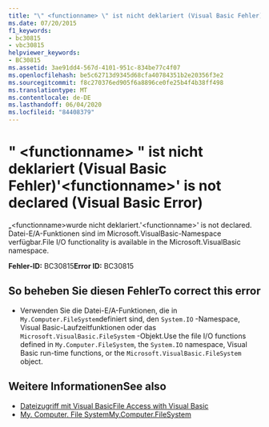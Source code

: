 ```yaml
---
title: "\" <functionname> \" ist nicht deklariert (Visual Basic Fehler)"
ms.date: 07/20/2015
f1_keywords:
- bc30815
- vbc30815
helpviewer_keywords:
- BC30815
ms.assetid: 3ae91dd4-567d-4101-951c-834be77c4f07
ms.openlocfilehash: be5c62713d9345d68cfa40784351b2e20356f3e2
ms.sourcegitcommit: f8c270376ed905f6a8896ce0fe25b4f4b38ff498
ms.translationtype: MT
ms.contentlocale: de-DE
ms.lasthandoff: 06/04/2020
ms.locfileid: "84408379"
---
```

# <a name="functionname-is-not-declared-visual-basic-error"></a><span data-ttu-id="20d2b-102">" \<functionname> " ist nicht deklariert (Visual Basic Fehler)</span><span class="sxs-lookup"><span data-stu-id="20d2b-102">'\<functionname>' is not declared (Visual Basic Error)</span></span>
<span data-ttu-id="20d2b-103">„\<functionname>wurde nicht deklariert.</span><span class="sxs-lookup"><span data-stu-id="20d2b-103">'\<functionname>' is not declared.</span></span> <span data-ttu-id="20d2b-104">Datei-E/A-Funktionen sind im Microsoft.VisualBasic-Namespace verfügbar.</span><span class="sxs-lookup"><span data-stu-id="20d2b-104">File I/O functionality is available in the Microsoft.VisualBasic namespace.</span></span>  
  
 <span data-ttu-id="20d2b-105">**Fehler-ID:** BC30815</span><span class="sxs-lookup"><span data-stu-id="20d2b-105">**Error ID:** BC30815</span></span>  
  
## <a name="to-correct-this-error"></a><span data-ttu-id="20d2b-106">So beheben Sie diesen Fehler</span><span class="sxs-lookup"><span data-stu-id="20d2b-106">To correct this error</span></span>  
  
- <span data-ttu-id="20d2b-107">Verwenden Sie die Datei-E/A-Funktionen, die in `My.Computer.FileSystem`definiert sind, den `System.IO` -Namespace, Visual Basic-Laufzeitfunktionen oder das `Microsoft.VisualBasic.FileSystem` -Objekt.</span><span class="sxs-lookup"><span data-stu-id="20d2b-107">Use the file I/O functions defined in `My.Computer.FileSystem`, the `System.IO` namespace, Visual Basic run-time functions, or the `Microsoft.VisualBasic.FileSystem` object.</span></span>  
  
## <a name="see-also"></a><span data-ttu-id="20d2b-108">Weitere Informationen</span><span class="sxs-lookup"><span data-stu-id="20d2b-108">See also</span></span>

- [<span data-ttu-id="20d2b-109">Dateizugriff mit Visual Basic</span><span class="sxs-lookup"><span data-stu-id="20d2b-109">File Access with Visual Basic</span></span>](../developing-apps/programming/drives-directories-files/file-access.md)
- [<span data-ttu-id="20d2b-110">My. Computer. File System</span><span class="sxs-lookup"><span data-stu-id="20d2b-110">My.Computer.FileSystem</span></span>](xref:Microsoft.VisualBasic.FileIO.FileSystem)
